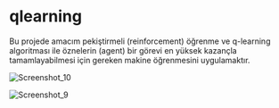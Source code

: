 
# qlearning
Bu projede  amacım pekiştirmeli (reinforcement) öğrenme ve q-learning algoritması ile öznelerin (agent) bir görevi en yüksek kazançla tamamlayabilmesi
için gereken makine öğrenmesini uygulamaktır. 

![Screenshot_10](https://user-images.githubusercontent.com/56503355/131402252-ecf52ec9-792e-41e8-ba61-d3e2998192ad.png)


![Screenshot_9](https://user-images.githubusercontent.com/56503355/131402187-a721f50a-9c6c-4b9c-b010-ed7680a87517.png)
